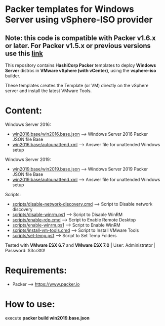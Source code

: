 # Packer templates for Windows Server using vSphere-ISO provider

## Note: this code is compatible with Packer v1.6.x or later. For Packer v1.5.x or previous versions use this [link](https://github.com/guillermo-musumeci/packer-vsphere-iso-windows) 

This repository contains **HashiCorp Packer** templates to deploy **Windows Server** distros in **VMware vSphere (with vCenter)**, using the **vsphere-iso** builder.

These templates creates the Template (or VM) directly on the vSphere server and install the latest VMware Tools.

# Content: #

Windows Server 2016:
* [win2016.base/win2016.base.json](./win2016.base/win2016.base.json) --> Windows Server 2016 Packer JSON file Base
* [win2016.base/autounattend.xml](./win2016.base/autounattend.xml) --> Answer file for unattended Windows setup

Windows Server 2019:
* [win2019.base/win2019.base.json](./win2019.base/win2019.base.json) --> Windows Server 2019 Packer JSON file Base
* [win2019.base/autounattend.xml](./win2019.base/autounattend.xml) --> Answer file for unattended Windows setup

Scripts:
* [scripts/disable-network-discovery.cmd](./scripts/disable-network-discovery.cmd) --> Script to Disable network discovery
* [scripts/disable-winrm.ps1](./scripts/disable-winrm.ps1) --> Script to Disable WinRM
* [scripts/enable-rdp.cmd](./scripts/enable-rdp.cmd) --> Script to Enable Remote Desktop
* [scripts/enable-winrm.ps1](./scripts/enable-winrm.ps1) --> Script to Enable WinRM
* [scripts/install-vm-tools.cmd](./scripts/install-vm-tools.cmd) --> Script to Install VMware Tools
* [scripts/set-temp.ps1](./scripts/set-temp.ps1) --> Script to Set Temp Folders

Tested with **VMware ESX 6.7** and **VMware ESX 7.0** | User: Administrator | Password: S3cr3t0!

# Requirements: #

* Packer --> https://www.packer.io

# How to use: #

execute **packer build win2019.base.json**
